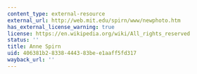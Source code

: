 ```yaml
---
content_type: external-resource
external_url: http://web.mit.edu/spirn/www/newphoto.htm
has_external_license_warning: true
license: https://en.wikipedia.org/wiki/All_rights_reserved
status: ''
title: Anne Spirn
uid: 406381b2-8338-4443-83be-e1aaff5fd317
wayback_url: ''
---
```

